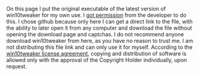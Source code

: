 On this page I put the original executable of the latest version of win10tweaker for my own use. I [got permission](https://win10tweaker.ru/forum/topic/прошу-одобрения-на-копирование-и-расп#postid-51179) from the developer to do this. I chose github because only here I can get a direct link to the file, with the ability to later open it from any computer and download the file without opening the download page and captchas. I do not recommend anyone download win10tweaker from here, as you have no reason to trust me. I am not distributing this file link and can only use it for myself. According to the [win10tweaker license agreement](https://win10tweaker.ru/agreement), copying and distribution of software is allowed only with the approval of the Copyright Holder individually, upon request.